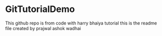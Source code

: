 # GitTutorialDemo
This github repo is from code with harry  bhaiya tutorial 
this is the readme file created by prajwal ashok wadhai 

